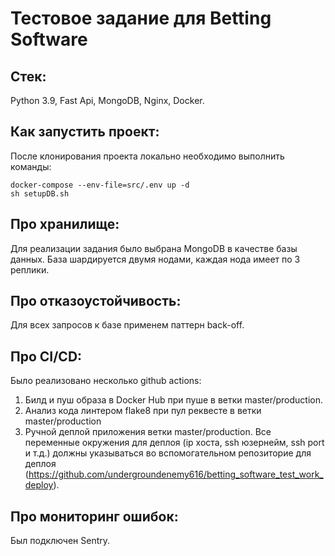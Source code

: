 # Тестовое задание для Betting Software

## Cтек:

Python 3.9, Fast Api, MongoDB, Nginx, Docker.

## Как запустить проект:

После клонирования проекта локально необходимо выполнить команды:
```
docker-compose --env-file=src/.env up -d
sh setupDB.sh
```

## Про хранилище:

Для реализации задания было выбрана MongoDB в качестве базы данных. База шардируется двумя нодами, каждая нода имеет по 3 реплики.

## Про отказоустойчивость:
Для всех запросов к базе применем паттерн back-off.

## Про CI/CD:
Было реализовано несколько github actions:
1) Билд и пуш образа в Docker Hub при пуше в ветки master/production.
2) Анализ кода линтером flake8 при пул реквесте в ветки master/production
3) Ручной деплой приложения ветки master/production. Все переменные окружения для деплоя (ip хоста, ssh юзернейм, ssh port и т.д.) должны указываться во вспомогательном репозиторие для деплоя (https://github.com/undergroundenemy616/betting_software_test_work_deploy).


## Про мониторинг ошибок:
Был подключен Sentry.
